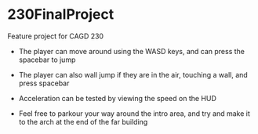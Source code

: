 # 230FinalProject
Feature project for CAGD 230

- The player can move around using the WASD keys, and can press the spacebar to jump
- The player can also wall jump if they are in the air, touching a wall, and press spacebar

- Acceleration can be tested by viewing the speed on the HUD

- Feel free to parkour your way around the intro area, and try and make it to the arch at the end of the far building
